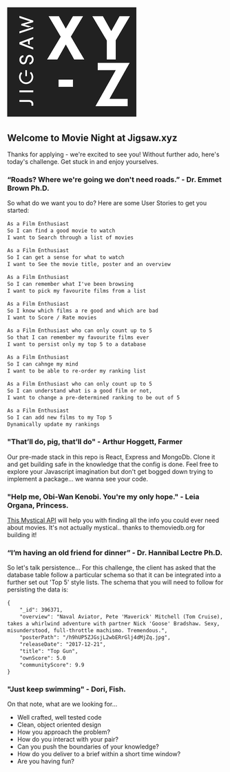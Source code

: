 # ![JIGSAW.xyz](BackEnd/public/images/JigsawLogo.png "made you look")

## Welcome to Movie Night at Jigsaw.xyz
Thanks for applying - we're excited to see you! Without further ado, here's today's challenge. Get stuck in and enjoy yourselves.


### “Roads?  Where we're going we don't need roads.” - Dr. Emmet Brown Ph.D. 
So what do we want you to do? Here are some User Stories to get you started:

```
As a Film Enthusiast
So I can find a good movie to watch
I want to Search through a list of movies
```

```
As a Film Enthusiast
So I can get a sense for what to watch
I want to See the movie title, poster and an overview
```

```
As a Film Enthusiast
So I can remember what I've been browsing
I want to pick my favourite films from a list
```

```
As a Film Enthusiast
So I know which films a re good and which are bad
I want to Score / Rate movies
```

```
As a Film Enthusiast who can only count up to 5
So that I can remember my favourite films ever
I want to persist only my top 5 to a database
```

```
As a Film Enthusiast
So I can cahnge my mind
I want to be able to re-order my ranking list
```

```
As a Film Enthusiast who can only count up to 5
So I can understand what is a good film or not,
I want to change a pre-determined ranking to be out of 5
```

```
As a Film Enthusiast
So I can add new films to my Top 5
Dynamically update my rankings
```


### "That’ll do, pig, that’ll do" - Arthur Hoggett, Farmer
Our pre-made stack in this repo is React, Express and MongoDb. Clone it and get building safe in the knowledge that the config is done. Feel free to explore your Javascript imagination but don't get bogged down trying to implement a package... we wanna see your code.


### "Help me, Obi-Wan Kenobi. You're my only hope." - Leia Organa, Princess.
[This Mystical API](https://www.themoviedb.org/documentation/api) will help you with finding all the info you could ever need about movies. It's not actually mystical.. thanks to themoviedb.org for building it!


### “I’m having an old friend for dinner” - Dr. Hannibal Lectre Ph.D. 
So let's talk persistence... For this challenge, the client has asked that the database table follow a particular schema so that it can be integrated into a further set out 'Top 5' style lists. The schema that you will need to follow for persisting the data is:

```
{
    "_id": 396371,
    "overview": "Naval Aviator, Pete 'Maverick' Mitchell (Tom Cruise), takes a whirlwind adventure with partner Nick 'Goose' Bradshaw. Sexy, misunderstood, full-throttle machismo. Tremendous.",
    "posterPath": "/h9hUP5ZJGsjL2wbERrGlj4dMjZq.jpg",
    "releaseDate": "2017-12-21",
    "title": "Top Gun",
    "ownScore": 5.0
    "communityScore": 9.9
}
```

### "Just keep swimming" - Dori, Fish.
On that note, what are we looking for...
- Well crafted, well tested code
- Clean, object oriented design
- How you approach the problem?
- How do you interact with your pair?
- Can you push the boundaries of your knowledge?
- How do you deliver to a brief within a short time window?
- Are you having fun?



